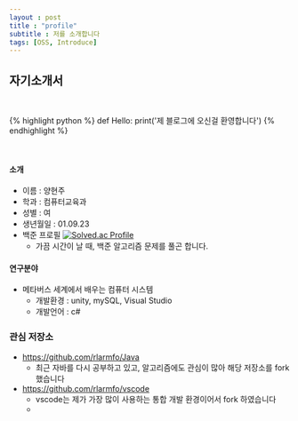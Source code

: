 ```yaml
---
layout : post
title : "profile"
subtitle : 저를 소개합니다
tags: [OSS, Introduce]
---
```

## 자기소개서

<br>

{% highlight python %}
def Hello:
    print('제 블로그에 오신걸 환영합니다')
{% endhighlight %}

<br>

#### 소개
- 이름 : 양현주
- 학과 : 컴퓨터교육과
- 성별 : 여
- 생년월일 : 01.09.23
- 백준 프로필
[![Solved.ac Profile](http://mazassumnida.wtf/api/v2/generate_badge?boj=hazen0504)](https://solved.ac/hazen0504/)
    - 가끔 시간이 날 때, 백준 알고리즘 문제를 풀곤 합니다.
   

#### 연구분야
- 메타버스 세계에서 배우는 컴퓨터 시스템
  - 개발환경 : unity, mySQL, Visual Studio
  - 개발언어 : c#


### 관심 저장소
- https://github.com/rlarmfo/Java
    - 최근 자바를 다시 공부하고 있고, 알고리즘에도 관심이 많아 해당 저장소를 fork 했습니다
- https://github.com/rlarmfo/vscode
    - vscode는 제가 가장 많이 사용하는 통합 개발 환경이어서 fork 하였습니다
    -
